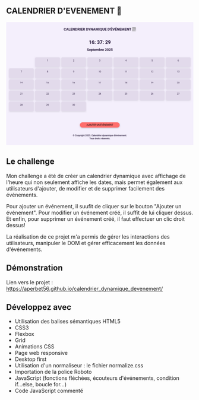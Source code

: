 ## CALENDRIER D'EVENEMENT 📅

![Design preview for the project](./img/preview.png)

## Le challenge

Mon challenge a été de créer un calendrier dynamique avec affichage de l'heure qui non seulement affiche les dates, mais permet également aux utilisateurs d'ajouter, de modifier et de supprimer facilement des événements.

Pour ajouter un événement, il suufit de cliquer sur le bouton "Ajouter un événement". Pour modifier un événement créé, il suffit de lui cliquer dessus. Et enfin, pour supprimer un événement créé, il faut effectuer un clic droit dessus!

La réalisation de ce projet m'a permis de gérer les interactions des utilisateurs, manipuler le DOM et gérer efficacement les données d'événements.

## Démonstration

Lien vers le projet : https://aperbet56.github.io/calendrier_dynamique_devenement/

## Développez avec

- Utilisation des balises sémantiques HTML5
- CSS3
- Flexbox
- Grid
- Animations CSS
- Page web responsive
- Desktop first
- Utilisation d'un normaliseur : le fichier normalize.css
- Importation de la police Roboto
- JavaScript (fonctions fléchées, écouteurs d'événements, condition if...else, boucle for...)
- Code JavaScript commenté
